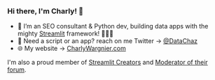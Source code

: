 ### Hi there, I'm Charly! 👋

- 🔭 I’m an SEO consultant & Python dev, building data apps with the mighty [Streamlit](https://streamlit.io/) framework! 🐍🔥🎈
- 🚀 Need a script or an app? reach on me Twitter -> [@DataChaz](https://twitter.com/DataChaz) 
- 🌐 My website -> [CharlyWargnier.com](https://www.charlywargnier.com/)


I'm also a proud member of [Streamlit Creators](https://discuss.streamlit.io/t/introducing-streamlit-creators/6207/3) and [Moderator of their forum](https://discuss.streamlit.io/u/charly_wargnier/summary).
